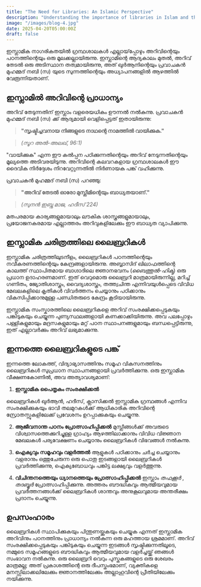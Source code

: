 ```yaml
---
title: "The Need for Libraries: An Islamic Perspective"
description: "Understanding the importance of libraries in Islam and their role in preserving and spreading knowledge."
image: "/images/blog-4.jpg"
date: 2025-04-20T05:00:00Z
draft: false
---
```


ഇസ്ലാമിക നാഗരികതയിൽ ഗ്രന്ഥശാലകൾ എല്ലായ്‌പ്പോഴും അറിവിന്റെയും പഠനത്തിന്റെയും ഒരു മൂലക്കല്ലായിരുന്നു. ഇസ്ലാമിന്റെ ആദ്യകാലം മുതൽ, അറിവ് തേടൽ ഒരു അടിസ്ഥാന തത്വമായിരുന്നു, അത് ഖുർആനിന്റെയും പ്രവാചകൻ മുഹമ്മദ് നബി (സ) യുടെ സുന്നത്തിന്റെയും അധ്യാപനങ്ങളിൽ ആഴത്തിൽ വേരൂന്നിയതാണ്.

## ഇസ്ലാമിൽ അറിവിന്റെ പ്രാധാന്യം

അറിവ് തേടുന്നതിന് ഇസ്ലാം വളരെയധികം ഊന്നൽ നൽകുന്നു. പ്രവാചകൻ മുഹമ്മദ് നബി (സ) ക്ക് ആദ്യമായി വെളിപ്പെട്ടത് ഇതായിരുന്നു:

> **"സൃഷ്ടിച്ചവനായ നിങ്ങളുടെ നാഥന്റെ നാമത്തിൽ വായിക്കുക."** 

> *(സൂറ അൽ-അലഖ്, 96:1)*

"വായിക്കുക" എന്ന ഈ കൽപ്പന പഠിക്കുന്നതിന്റെയും അറിവ് നേടുന്നതിന്റെയും മൂല്യത്തെ അടിവരയിടുന്നു. അറിവിന്റെ കലവറകളായ ഗ്രന്ഥശാലകൾ ഈ ദൈവിക നിർദ്ദേശം നിറവേറ്റുന്നതിൽ നിർണായക പങ്ക് വഹിക്കുന്നു.

പ്രവാചകൻ മുഹമ്മദ് നബി (സ) പറഞ്ഞു:

> **"അറിവ് തേടൽ ഓരോ മുസ്ലീമിന്റെയും ബാധ്യതയാണ്."** 

> *(സുനൻ ഇബ്നു മാജ, ഹദീസ് 224)*

മതപരമായ കാര്യങ്ങളുമായാലും ലൗകിക ശാസ്ത്രങ്ങളുമായാലും, പ്രയോജനകരമായ എല്ലാത്തരം അറിവുകളിലേക്കും ഈ ബാധ്യത വ്യാപിക്കുന്നു.

## ഇസ്ലാമിക ചരിത്രത്തിലെ ലൈബ്രറികൾ

ഇസ്ലാമിക ചരിത്രത്തിലുടനീളം, ലൈബ്രറികൾ പഠനത്തിന്റെയും നവീകരണത്തിന്റെയും കേന്ദ്രങ്ങളായിരുന്നു. അബ്ബാസിദ് ഖിലാഫത്തിന്റെ കാലത്ത് സ്ഥാപിതമായ ബാഗ്ദാദിലെ ജ്ഞാനഭവനം (*ബൈത്തുൽ-ഹിക്മ*) ഒരു പ്രധാന ഉദാഹരണമാണ്. ഇത് വെറുമൊരു ലൈബ്രറി മാത്രമായിരുന്നില്ല, മറിച്ച് ഗണിതം, ജ്യോതിശാസ്ത്രം, വൈദ്യശാസ്ത്രം, തത്ത്വചിന്ത എന്നിവയുൾപ്പെടെ വിവിധ മേഖലകളിലെ കൃതികൾ വിവർത്തനം ചെയ്യാനും പഠിക്കാനും വികസിപ്പിക്കാനുമുള്ള പണ്ഡിതരുടെ കേന്ദ്രം കൂടിയായിരുന്നു.

ഇസ്ലാമിക സംസ്കാരത്തിലെ ലൈബ്രറികളെ അറിവ് സംരക്ഷിക്കപ്പെടുകയും പങ്കിടുകയും ചെയ്യുന്ന പുണ്യസ്ഥലങ്ങളായി കണക്കാക്കിയിരുന്നു. അവ പലപ്പോഴും പള്ളികളുമായും മദ്രസകളുമായും മറ്റ് പഠന സ്ഥാപനങ്ങളുമായും ബന്ധപ്പെട്ടിരുന്നു, ഇത് എല്ലാവർക്കും അറിവ് ലഭ്യമാക്കുന്നു.

## ഇന്നത്തെ ലൈബ്രറികളുടെ പങ്ക്

ഇന്നത്തെ ലോകത്ത്, വിദ്യാഭ്യാസത്തിനും സമൂഹ വികസനത്തിനും ലൈബ്രറികൾ സുപ്രധാന സ്ഥാപനങ്ങളായി പ്രവർത്തിക്കുന്നു. ഒരു ഇസ്ലാമിക വീക്ഷണകോണിൽ, അവ അത്യാവശ്യമാണ്:

1. **ഇസ്ലാമിക പൈതൃകം സംരക്ഷിക്കൽ**

ലൈബ്രറികൾ ഖുർആൻ, ഹദീസ്, ക്ലാസിക്കൽ ഇസ്ലാമിക ഗ്രന്ഥങ്ങൾ എന്നിവ സംരക്ഷിക്കുകയും ഭാവി തലമുറകൾക്ക് ആധികാരിക അറിവിന്റെ സ്രോതസ്സുകളിലേക്ക് പ്രവേശനം ഉറപ്പാക്കുകയും ചെയ്യുന്നു.

2. **ആജീവനാന്ത പഠനം പ്രോത്സാഹിപ്പിക്കൽ** 
മുസ്ലീങ്ങൾക്ക് അവരുടെ വിശ്വാസത്തെക്കുറിച്ചുള്ള ഗ്രാഹ്യം ആഴത്തിലാക്കാനും വിവിധ വിജ്ഞാന മേഖലകൾ പര്യവേക്ഷണം ചെയ്യാനും ലൈബ്രറികൾ വിഭവങ്ങൾ നൽകുന്നു.

3. **ഐക്യവും സമൂഹവും വളർത്തൽ** 
ആളുകൾ പഠിക്കാനും ചർച്ച ചെയ്യാനും വളരാനും ഒത്തുചേരുന്ന ഒരു പൊതു ഇടങ്ങളായി ലൈബ്രറികൾ പ്രവർത്തിക്കുന്നു, ഐക്യബോധവും പങ്കിട്ട ലക്ഷ്യവും വളർത്തുന്നു.

4. **വിചിന്തനത്തെയും ധ്യാനത്തെയും പ്രോത്സാഹിപ്പിക്കൽ** 
ഇസ്ലാം *തഫക്കൂർ* , *തദബ്ബൂർ* പ്രോത്സാഹിപ്പിക്കുന്നു. അത്തരം ബൗദ്ധികവും ആത്മീയവുമായ പ്രവർത്തനങ്ങൾക്ക് ലൈബ്രറികൾ ശാന്തവും അനുകൂലവുമായ അന്തരീക്ഷം പ്രദാനം ചെയ്യുന്നു.

## ഉപസംഹാരം

ലൈബ്രറികൾ സ്ഥാപിക്കുകയും പിന്തുണയ്ക്കുകയും ചെയ്യുക എന്നത് ഇസ്ലാമിക അറിവിനും പഠനത്തിനും പ്രാധാന്യം നൽകുന്ന ഒരു മഹത്തായ ശ്രമമാണ്. അറിവ് സംരക്ഷിക്കപ്പെടുകയും പങ്കിടുകയും ചെയ്യുന്ന ഇടങ്ങൾ സൃഷ്ടിക്കുന്നതിലൂടെ, നമ്മുടെ സമൂഹങ്ങളുടെ ബൗദ്ധികവും ആത്മീയവുമായ വളർച്ചയ്ക്ക് ഞങ്ങൾ സംഭാവന നൽകുന്നു. ഒരു ലൈബ്രറി വെറും പുസ്തകങ്ങളുടെ ഒരു ശേഖരം മാത്രമല്ല; അത് പ്രകാശത്തിന്റെ ഒരു ദീപസ്തംഭമാണ്, വ്യക്തികളെ മനസ്സിലാക്കലിലേക്കും ജ്ഞാനത്തിലേക്കും അല്ലാഹുവിന്റെ പ്രീതിയിലേക്കും നയിക്കുന്നു.